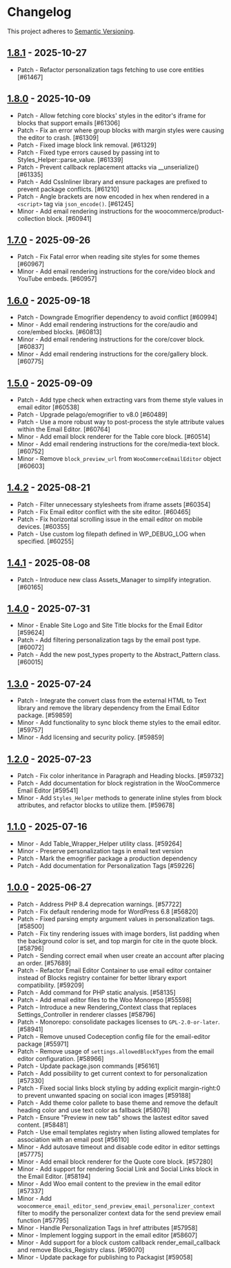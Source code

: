 # Changelog 

This project adheres to [Semantic Versioning](https://semver.org/spec/v2.0.0.html).

## [1.8.1](https://github.com/woocommerce/email-editor/releases/tag/1.8.1) - 2025-10-27 

-   Patch - Refactor personalization tags fetching to use core entities [#61467]

## [1.8.0](https://github.com/woocommerce/email-editor/releases/tag/1.8.0) - 2025-10-09 

-   Patch - Allow fetching core blocks' styles in the editor's iframe for blocks that support emails [#61306]
-   Patch - Fix an error where group blocks with margin styles were causing the editor to crash. [#61309]
-   Patch - Fixed image block link removal. [#61329]
-   Patch - Fixed type errors caused by passing int to Styles_Helper::parse_value. [#61339]
-   Patch - Prevent callback replacement attacks via __unserialize() [#61335]
-   Patch - Add CssInliner library and ensure packages are prefixed to prevent package conflicts. [#61210]
-   Patch - Angle brackets are now encoded in hex when rendered in a `<script>` tag via `json_encode()`. [#61245]
-   Minor - Add email rendering instructions for the woocommerce/product-collection block. [#60941]

## [1.7.0](https://github.com/woocommerce/email-editor/releases/tag/1.7.0) - 2025-09-26 

-   Patch - Fix Fatal error when reading site styles for some themes [#60967]
-   Minor - Add email rendering instructions for the core/video block and YouTube embeds. [#60957]

## [1.6.0](https://github.com/woocommerce/email-editor/releases/tag/1.6.0) - 2025-09-18 

-   Patch - Downgrade Emogrifier dependency to avoid conflict [#60994]
-   Minor - Add email rendering instructions for the core/audio and core/embed blocks. [#60813]
-   Minor - Add email rendering instructions for the core/cover block. [#60837]
-   Minor - Add email rendering instructions for the core/gallery block. [#60775]

## [1.5.0](https://github.com/woocommerce/email-editor/releases/tag/1.5.0) - 2025-09-09 

-   Patch - Add type check when extracting vars from theme style values in email editor [#60538]
-   Patch - Upgrade pelago/emogrifier to v8.0 [#60489]
-   Patch - Use a more robust way to post-process the style attribute values within the Email Editor. [#60764]
-   Minor - Add email block renderer for the Table core block. [#60514]
-   Minor - Add email rendering instructions for the core/media-text block. [#60752]
-   Minor - Remove `block_preview_url` from `WooCommerceEmailEditor` object [#60603]

## [1.4.2](https://github.com/woocommerce/email-editor/releases/tag/1.4.2) - 2025-08-21 

-   Patch - Filter unnecessary stylesheets from iframe assets [#60354]
-   Patch - Fix Email editor conflict with the site editor. [#60465]
-   Patch - Fix horizontal scrolling issue in the email editor on mobile devices. [#60355]
-   Patch - Use custom log filepath defined in WP_DEBUG_LOG when specified. [#60255]

## [1.4.1](https://github.com/woocommerce/email-editor/releases/tag/1.4.1) - 2025-08-08 

-   Patch - Introduce new class Assets_Manager to simplify integration. [#60165]

## [1.4.0](https://github.com/woocommerce/email-editor/releases/tag/1.4.0) - 2025-07-31 

-   Minor - Enable Site Logo and Site Title blocks for the Email Editor [#59624]
-   Patch - Add filtering personalization tags by the email post type. [#60072]
-   Patch - Add the new post_types property to the Abstract_Pattern class. [#60015]

## [1.3.0](https://github.com/woocommerce/email-editor/releases/tag/1.3.0) - 2025-07-24 

-   Patch - Integrate the convert class from the external HTML to Text library and remove the library dependency from the Email Editor package. [#59859]
-   Minor - Add functionality to sync block theme styles to the email editor. [#59757]
-   Minor - Add licensing and security policy. [#59859]

## [1.2.0](https://github.com/woocommerce/email-editor/releases/tag/1.2.0) - 2025-07-23 

-   Patch - Fix color inheritance in Paragraph and Heading blocks. [#59732]
-   Patch - Add documentation for block registration in the WooCommerce Email Editor [#59541]
-   Minor - Add `Styles_Helper` methods to generate inline styles from block attributes, and refactor blocks to utilize them. [#59678]

## [1.1.0](https://github.com/woocommerce/email-editor/releases/tag/1.1.0) - 2025-07-16 

-   Minor - Add Table_Wrapper_Helper utility class. [#59264]
-   Minor - Preserve personalization tags in email text version
-   Patch - Mark the emogrifier package a production dependency
-   Patch - Add documentation for Personalization Tags [#59226]

## [1.0.0](https://github.com/woocommerce/email-editor/releases/tag/1.0.0) - 2025-06-27 

-   Patch - Address PHP 8.4 deprecation warnings. [#57722]
-   Patch - Fix default rendering mode for WordPress 6.8 [#56820]
-   Patch - Fixed parsing empty argument values in personalization tags. [#58500]
-   Patch - Fix tiny rendering issues with image borders, list padding when the background color is set, and top margin for cite in the quote block. [#58796]
-   Patch - Sending correct email when user create an account after placing an order. [#57689]
-   Patch - Refactor Email Editor Container to use email editor container instead of Blocks registry container for better library export compatibility. [#59209]
-   Patch - Add command for PHP static analysis. [#58135]
-   Patch - Add email editor files to the Woo Monorepo [#55598]
-   Patch - Introduce a new Rendering_Context class that replaces Settings_Controller in renderer classes [#58796]
-   Patch - Monorepo: consolidate packages licenses to `GPL-2.0-or-later`. [#58941]
-   Patch - Remove unused Codeception config file for the email-editor package [#55971]
-   Patch - Remove usage of `settings.allowedBlockTypes` from the email editor configuration. [#58966]
-   Patch - Update package.json commands [#56161]
-   Patch - Add possibility to get current context to for personalization [#57330]
-   Patch - Fixed social links block styling by adding explicit margin-right:0 to prevent unwanted spacing on social icon images [#59188]
-   Patch - Add theme color pallete to base theme and remove the default heading color and use text color as fallback [#58078]
-   Patch - Ensure "Preview in new tab" shows the lastest editor saved content. [#58481]
-   Patch - Use email templates registry when listing allowed templates for association with an email post [#56110]
-   Minor - Add autosave timeout and disable code editor in editor settings [#57775]
-   Minor - Add email block renderer for the Quote core block. [#57280]
-   Minor - Add support for rendering Social Link and Social Links block in the Email Editor. [#58194]
-   Minor - Add Woo email content to the preview in the email editor [#57337]
-   Minor - Add `woocommerce_email_editor_send_preview_email_personalizer_context` filter to modify the personalizer context data for the send preview email function [#57795]
-   Minor - Handle Personalization Tags in href attributes [#57958]
-   Minor - Implement logging support in the email editor [#58607]
-   Minor - Add support for a block custom callback render_email_callback and remove Blocks_Registry class. [#59070]
-   Minor - Update package for publishing to Packagist [#59058]
